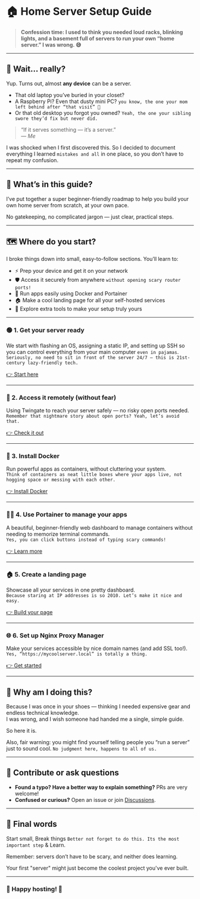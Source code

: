 # 🏠 Home Server Setup Guide

> **Confession time: I used to think you needed loud racks, blinking lights, and a basement full of servers to run your own “home server.” I was wrong. 😅**

---

## 🤯 Wait… really?

Yup. Turns out, almost **any device** can be a server.  
- That old laptop you’ve buried in your closet? 
- A Raspberry Pi? Even that dusty mini PC? `you know, the one your mom left behind after “that visit” 👀`
- Or that old desktop you forgot you owned? `Yeah, the one your sibling swore they’d fix but never did.`

> “If it serves something — it’s a server.”  
>   — *Me*

I was shocked when I first discovered this. So I decided to document everything I learned `mistakes and all` in one place, so you don’t have to repeat my confusion.

---

## 🌟 What’s in this guide?

I’ve put together a super beginner-friendly roadmap to help you build your own home server from scratch, at your own pace.

No gatekeeping, no complicated jargon — just clear, practical steps.

---

## 🗺️ Where do you start?

I broke things down into small, easy-to-follow sections. You’ll learn to:

- ⚡ Prep your device and get it on your network
- 🛡️ Access it securely from anywhere `without opening scary router ports!`
- 🐳 Run apps easily using Docker and Portainer
- 🏠 Make a cool landing page for all your self-hosted services
- 💫 Explore extra tools to make your setup truly yours

---

### 🟢 1. Get your server ready

We start with flashing an OS, assigning a static IP, and setting up SSH so you can control everything from your main computer `even in pajamas`.  
`Seriously, no need to sit in front of the server 24/7 — this is 21st-century lazy-friendly tech.`

[👉 Start here](./1%20-%20Setting%20Up%20Server/README.md)

---

### 🔐 2. Access it remotely (without fear)

Using Twingate to reach your server safely — no risky open ports needed.  
`Remember that nightmare story about open ports? Yeah, let’s avoid that.`

[👉 Check it out](./2%20-%20Remote%20Access%20to%20Server/README.md)

---

### 🐳 3. Install Docker

Run powerful apps as containers, without cluttering your system.  
`Think of containers as neat little boxes where your apps live, not hogging space or messing with each other.`

[👉 Install Docker](./2%20-%20Docker%20Setup/README.md)

---

### 🧑‍✈️ 4. Use Portainer to manage your apps

A beautiful, beginner-friendly web dashboard to manage containers without needing to memorize terminal commands.  
`Yes, you can click buttons instead of typing scary commands!`

[👉 Learn more](./3%20-%20Portainer%20Setup/README.md)

---

### 🏠 5. Create a landing page

Showcase all your services in one pretty dashboard.  
`Because staring at IP addresses is so 2010. Let’s make it nice and easy.`

[👉 Build your page](./4%20-%20Server%20Landing%20Page/Custom%20Dashboard/README.md)

---

### 🌐 6. Set up Nginx Proxy Manager

Make your services accessible by nice domain names (and add SSL too!).  
`Yes, “https://mycoolserver.local” is totally a thing.`

[👉 Get started](./5%20-%20Nginx%20Proxy%20Manager/README.md)

---

## 💬 Why am I doing this?

Because I was once in your shoes — thinking I needed expensive gear and endless technical knowledge.  
I was wrong, and I wish someone had handed me a single, simple guide.

So here it is.

Also, fair warning: you might find yourself telling people you “run a server” just to sound cool. `No judgment here, happens to all of us.`

---

## 🤝 Contribute or ask questions

- **Found a typo? Have a better way to explain something?** PRs are very welcome!
- **Confused or curious?** Open an issue or join [Discussions](https://github.com/deepesh611/Home-Server/discussions).

---

## 🌟 Final words

Start small, Break things `Better not forget to do this. Its the most important step` & Learn.

Remember: servers don’t have to be scary, and neither does learning.

Your first "server" might just become the coolest project you've ever built.

---

### 💖 Happy hosting! 🚀
